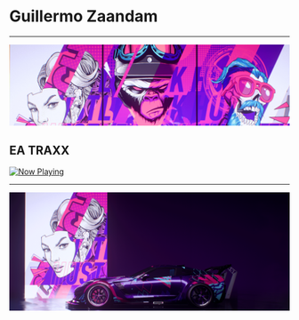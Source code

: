 <!--
**Thisisguillermo/Thisisguillermo** is a ✨ _special_ ✨ repository because its `README.md` (this file) appears on your GitHub profile.

Here are some ideas to get you started:

- 🔭 I’m currently working on ...
- 🌱 I’m currently learning ...
- 👯 I’m looking to collaborate on ...
- 🤔 I’m looking for help with ...
- 💬 Ask me about ...
- 📫 How to reach me: ...
- 😄 Pronouns: ...
- ⚡ Fun fact: ...
-->

<!-- I am Guillermo and currently I'm learning Front-end web development and this read me is under construction. -->

# **Guillermo Zaandam**

---

![timothy-colin-pausemenuall01.png](./timothy-colin-pausemenuall01.png)

## **EA TRAXX**

<!-- [![spotify-github-profile](https://spotify-github-profile.vercel.app/api/view?uid=guillermovandepetteflat&cover_image=true&theme=novatorem&bar_color==9d3caa&bar_color_cover=false)](https://github.com/kittinan/spotify-github-profile) -->

<!-- <img src="https://spotify-github-profile.vercel.app/api/view?uid=guillermovandepetteflat&cover_image=true&theme=novatorem&bar_color=9d3caa&bar_color_cover=false" width="2000vh"/> -->

<div>
    <a href="https://vehicle-audio-spotify.vercel.app/now-playing?open">
        <img src="https://vehicle-audio-spotify.vercel.app/now-playing" width="100%" height="64" alt="Now Playing">
    </a>
</div>

---

![realnugif01.gif](./realnugif01.gif)
